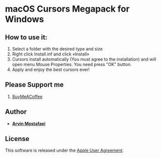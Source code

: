 # macOS Cursors Megapack for Windows

## How to use it:

1. Select a folder with the desired type and size
2. Right click Install.inf and click «Install»
3. Cursors install automatically (You must agree to the installation) and will open menu Mouse Properties. You need press "OK" button.
4. Apply and enjoy the best cursors ever!

## Please Support me
1. [BuyMeACoffee](https://www.buymeacoffee.com/arviinmo)

## Author
* [**Arvin Mostafaei**](https://arvin.vercel.app/)

## License

This software is released under the [Apple User Agreement](http://images.apple.com/legal/sla/docs/OSX1011.pdf).
